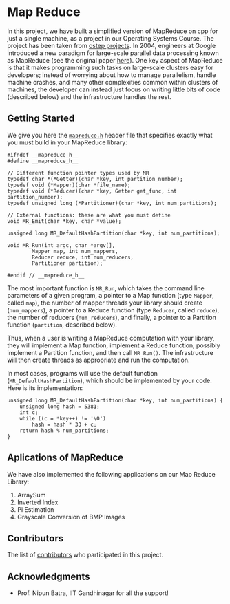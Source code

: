 # Map Reduce
In this project, we have built a simplified version of MapReduce on cpp for just
a single machine, as a project in our Operating Systems Course. The project has been taken from [ostep projects](https://github.com/remzi-arpacidusseau/ostep-projects/tree/master/concurrency-mapreduce).
In 2004, engineers at Google introduced a new paradigm for large-scale parallel data processing known as MapReduce (see the original paper [here](https://static.googleusercontent.com/media/research.google.com/en//archive/mapreduce-osdi04.pdf)). One key aspect of MapReduce is that it makes programming such tasks on large-scale clusters easy for developers; instead of worrying about how to manage parallelism, handle machine crashes, and many other complexities common within clusters of machines, the developer can instead just focus on writing little bits of code (described below) and the infrastructure handles the rest.

## Getting Started

We give you here the
[`mapreduce.h`](https://github.com/remzi-arpacidusseau/ostep-projects/tree/master/concurrency-mapreduce/mapreduce.h)
header file that specifies exactly what you must build in your MapReduce library:

```
#ifndef __mapreduce_h__
#define __mapreduce_h__

// Different function pointer types used by MR
typedef char *(*Getter)(char *key, int partition_number);
typedef void (*Mapper)(char *file_name);
typedef void (*Reducer)(char *key, Getter get_func, int partition_number);
typedef unsigned long (*Partitioner)(char *key, int num_partitions);

// External functions: these are what you must define
void MR_Emit(char *key, char *value);

unsigned long MR_DefaultHashPartition(char *key, int num_partitions);

void MR_Run(int argc, char *argv[], 
	    Mapper map, int num_mappers, 
	    Reducer reduce, int num_reducers, 
	    Partitioner partition);

#endif // __mapreduce_h__
```

The most important function is `MR_Run`, which takes the command line
parameters of a given program, a pointer to a Map function (type `Mapper`,
called `map`), the number of mapper threads your library should create
(`num_mappers`), a pointer to a Reduce function (type `Reducer`, called
`reduce`), the number of reducers (`num_reducers`), and finally, a pointer to
a Partition function (`partition`, described below).

Thus, when a user is writing a MapReduce computation with your library, they
will implement a Map function, implement a Reduce function, possibly implement
a Partition function, and then call `MR_Run()`. The infrastructure will then
create threads as appropriate and run the computation.

In most cases, programs will use the default function
(`MR_DefaultHashPartition`), which should be implemented by your code. Here is
its implementation:

```
unsigned long MR_DefaultHashPartition(char *key, int num_partitions) {
    unsigned long hash = 5381;
    int c;
    while ((c = *key++) != '\0')
        hash = hash * 33 + c;
    return hash % num_partitions;
}
```

## Aplications of MapReduce

We have also implemented the following applications on our Map Reduce Library:
1. ArraySum
2. Inverted Index
3. Pi Estimation
4. Grayscale Conversion of BMP Images

## Contributors

The list of [contributors](https://github.com/HeerAmbavi/Map-Reduce/contributors) who participated in this project.


## Acknowledgments

* Prof. Nipun Batra, IIT Gandhinagar for all the support!

